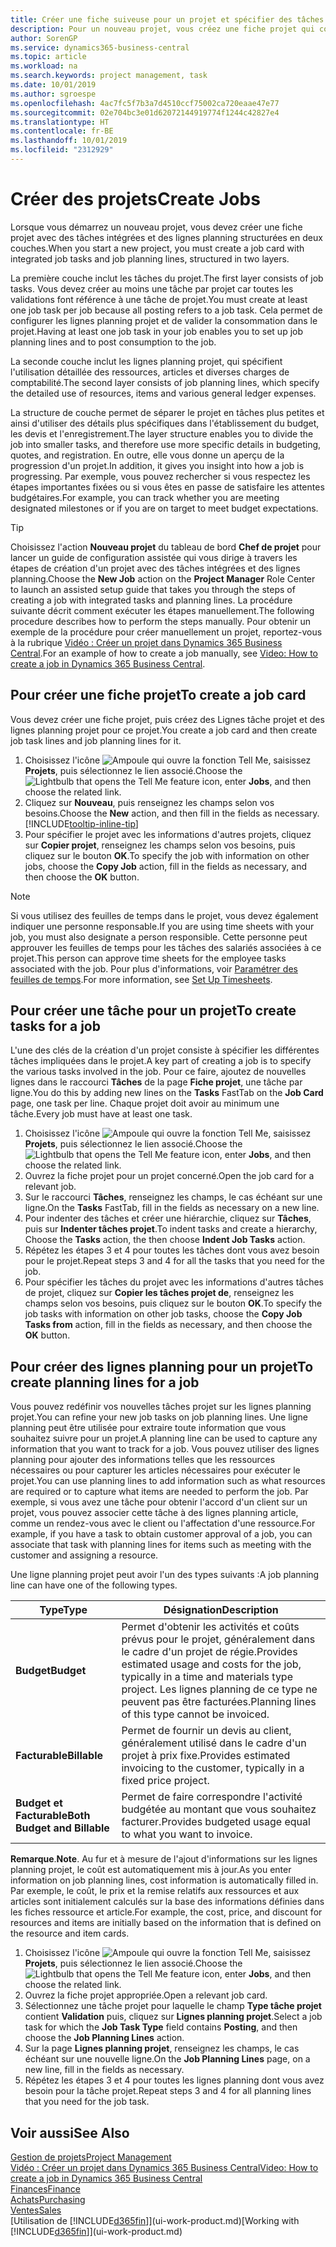 ```yaml
---
title: Créer une fiche suiveuse pour un projet et spécifier des tâches| Microsoft Docs
description: Pour un nouveau projet, vous créez une fiche projet qui contient les tâches projet et les lignes planning, pour vous aider à gérer la progression et les budgets.
author: SorenGP
ms.service: dynamics365-business-central
ms.topic: article
ms.workload: na
ms.search.keywords: project management, task
ms.date: 10/01/2019
ms.author: sgroespe
ms.openlocfilehash: 4ac7fc5f7b3a7d4510ccf75002ca720eaae47e77
ms.sourcegitcommit: 02e704bc3e01d62072144919774f1244c42827e4
ms.translationtype: HT
ms.contentlocale: fr-BE
ms.lasthandoff: 10/01/2019
ms.locfileid: "2312929"
---
```

# <a name="create-jobs"></a><span data-ttu-id="210bc-103">Créer des projets</span><span class="sxs-lookup"><span data-stu-id="210bc-103">Create Jobs</span></span>
<span data-ttu-id="210bc-104">Lorsque vous démarrez un nouveau projet, vous devez créer une fiche projet avec des tâches intégrées et des lignes planning structurées en deux couches.</span><span class="sxs-lookup"><span data-stu-id="210bc-104">When you start a new project, you must create a job card with integrated job tasks and job planning lines, structured in two layers.</span></span>  

<span data-ttu-id="210bc-105">La première couche inclut les tâches du projet.</span><span class="sxs-lookup"><span data-stu-id="210bc-105">The first layer consists of job tasks.</span></span> <span data-ttu-id="210bc-106">Vous devez créer au moins une tâche par projet car toutes les validations font référence à une tâche de projet.</span><span class="sxs-lookup"><span data-stu-id="210bc-106">You must create at least one job task per job because all posting refers to a job task.</span></span> <span data-ttu-id="210bc-107">Cela permet de configurer les lignes planning projet et de valider la consommation dans le projet.</span><span class="sxs-lookup"><span data-stu-id="210bc-107">Having at least one job task in your job enables you to set up job planning lines and to post consumption to the job.</span></span>

<span data-ttu-id="210bc-108">La seconde couche inclut les lignes planning projet, qui spécifient l'utilisation détaillée des ressources, articles et diverses charges de comptabilité.</span><span class="sxs-lookup"><span data-stu-id="210bc-108">The second layer consists of job planning lines, which specify the detailed use of resources, items and various general ledger expenses.</span></span>

<span data-ttu-id="210bc-109">La structure de couche permet de séparer le projet en tâches plus petites et ainsi d'utiliser des détails plus spécifiques dans l'établissement du budget, les devis et l'enregistrement.</span><span class="sxs-lookup"><span data-stu-id="210bc-109">The layer structure enables you to divide the job into smaller tasks, and therefore use more specific details in budgeting, quotes, and registration.</span></span> <span data-ttu-id="210bc-110">En outre, elle vous donne un aperçu de la progression d'un projet.</span><span class="sxs-lookup"><span data-stu-id="210bc-110">In addition, it gives you insight into how a job is progressing.</span></span> <span data-ttu-id="210bc-111">Par exemple, vous pouvez rechercher si vous respectez les étapes importantes fixées ou si vous êtes en passe de satisfaire les attentes budgétaires.</span><span class="sxs-lookup"><span data-stu-id="210bc-111">For example, you can track whether you are meeting designated milestones or if you are on target to meet budget expectations.</span></span>

> [!TIP]
> <span data-ttu-id="210bc-112">Choisissez l'action **Nouveau projet** du tableau de bord **Chef de projet** pour lancer un guide de configuration assistée qui vous dirige à travers les étapes de création d'un projet avec des tâches intégrées et des lignes planning.</span><span class="sxs-lookup"><span data-stu-id="210bc-112">Choose the **New Job** action on the **Project Manager** Role Center to launch an assisted setup guide that takes you through the steps of creating a job with integrated tasks and planning lines.</span></span> <span data-ttu-id="210bc-113">La procédure suivante décrit comment exécuter les étapes manuellement.</span><span class="sxs-lookup"><span data-stu-id="210bc-113">The following procedure describes how to perform the steps manually.</span></span> <span data-ttu-id="210bc-114">Pour obtenir un exemple de la procédure pour créer manuellement un projet, reportez-vous à la rubrique [Vidéo : Créer un projet dans Dynamics 365 Business Central](https://www.youtube.com/watch?v=VqaPWr7BWmw).</span><span class="sxs-lookup"><span data-stu-id="210bc-114">For an example of how to create a job manually, see [Video: How to create a job in Dynamics 365 Business Central](https://www.youtube.com/watch?v=VqaPWr7BWmw).</span></span>

## <a name="to-create-a-job-card"></a><span data-ttu-id="210bc-115">Pour créer une fiche projet</span><span class="sxs-lookup"><span data-stu-id="210bc-115">To create a job card</span></span>
<span data-ttu-id="210bc-116">Vous devez créer une fiche projet, puis créez des Lignes tâche projet et des lignes planning projet pour ce projet.</span><span class="sxs-lookup"><span data-stu-id="210bc-116">You create a job card and then create job task lines and job planning lines for it.</span></span>

1. <span data-ttu-id="210bc-117">Choisissez l'icône ![Ampoule qui ouvre la fonction Tell Me](media/ui-search/search_small.png "Dites-moi ce que vous voulez faire"), saisissez **Projets**, puis sélectionnez le lien associé.</span><span class="sxs-lookup"><span data-stu-id="210bc-117">Choose the ![Lightbulb that opens the Tell Me feature](media/ui-search/search_small.png "Tell me what you want to do") icon, enter **Jobs**, and then choose the related link.</span></span>  
2. <span data-ttu-id="210bc-118">Cliquez sur **Nouveau**, puis renseignez les champs selon vos besoins.</span><span class="sxs-lookup"><span data-stu-id="210bc-118">Choose the **New** action, and then fill in the fields as necessary.</span></span> [!INCLUDE[tooltip-inline-tip](includes/tooltip-inline-tip_md.md)]
3. <span data-ttu-id="210bc-119">Pour spécifier le projet avec les informations d'autres projets, cliquez sur **Copier projet**, renseignez les champs selon vos besoins, puis cliquez sur le bouton **OK**.</span><span class="sxs-lookup"><span data-stu-id="210bc-119">To specify the job with information on other jobs, choose the **Copy Job** action, fill in the fields as necessary, and then choose the **OK** button.</span></span>

> [!NOTE]  
>   <span data-ttu-id="210bc-120">Si vous utilisez des feuilles de temps dans le projet, vous devez également indiquer une personne responsable.</span><span class="sxs-lookup"><span data-stu-id="210bc-120">If you are using time sheets with your job, you must also designate a person responsible.</span></span> <span data-ttu-id="210bc-121">Cette personne peut approuver les feuilles de temps pour les tâches des salariés associées à ce projet.</span><span class="sxs-lookup"><span data-stu-id="210bc-121">This person can approve time sheets for the employee tasks associated with the job.</span></span> <span data-ttu-id="210bc-122">Pour plus d'informations, voir [Paramétrer des feuilles de temps](projects-how-setup-time-sheets.md).</span><span class="sxs-lookup"><span data-stu-id="210bc-122">For more information, see [Set Up Timesheets](projects-how-setup-time-sheets.md).</span></span>

## <a name="to-create-tasks-for-a-job"></a><span data-ttu-id="210bc-123">Pour créer une tâche pour un projet</span><span class="sxs-lookup"><span data-stu-id="210bc-123">To create tasks for a job</span></span>
<span data-ttu-id="210bc-124">L'une des clés de la création d'un projet consiste à spécifier les différentes tâches impliquées dans le projet.</span><span class="sxs-lookup"><span data-stu-id="210bc-124">A key part of creating a job is to specify the various tasks involved in the job.</span></span> <span data-ttu-id="210bc-125">Pour ce faire, ajoutez de nouvelles lignes dans le raccourci **Tâches** de la page **Fiche projet**, une tâche par ligne.</span><span class="sxs-lookup"><span data-stu-id="210bc-125">You do this by adding new lines on the **Tasks** FastTab on the **Job Card** page, one task per line.</span></span> <span data-ttu-id="210bc-126">Chaque projet doit avoir au minimum une tâche.</span><span class="sxs-lookup"><span data-stu-id="210bc-126">Every job must have at least one task.</span></span>

1. <span data-ttu-id="210bc-127">Choisissez l'icône ![Ampoule qui ouvre la fonction Tell Me](media/ui-search/search_small.png "Dites-moi ce que vous voulez faire"), saisissez **Projets**, puis sélectionnez le lien associé.</span><span class="sxs-lookup"><span data-stu-id="210bc-127">Choose the ![Lightbulb that opens the Tell Me feature](media/ui-search/search_small.png "Tell me what you want to do") icon, enter **Jobs**, and then choose the related link.</span></span>
2. <span data-ttu-id="210bc-128">Ouvrez la fiche projet pour un projet concerné.</span><span class="sxs-lookup"><span data-stu-id="210bc-128">Open the job card for a relevant job.</span></span>
3. <span data-ttu-id="210bc-129">Sur le raccourci **Tâches**, renseignez les champs, le cas échéant sur une ligne.</span><span class="sxs-lookup"><span data-stu-id="210bc-129">On the **Tasks** FastTab, fill in the fields as necessary on a new line.</span></span>
4. <span data-ttu-id="210bc-130">Pour indenter des tâches et créer une hiérarchie, cliquez sur **Tâches**, puis sur **Indenter tâches projet**.</span><span class="sxs-lookup"><span data-stu-id="210bc-130">To indent tasks and create a hierarchy, Choose the **Tasks** action, the then choose **Indent Job Tasks** action.</span></span>
5. <span data-ttu-id="210bc-131">Répétez les étapes 3 et 4 pour toutes les tâches dont vous avez besoin pour le projet.</span><span class="sxs-lookup"><span data-stu-id="210bc-131">Repeat steps 3 and 4 for all the tasks that you need for the job.</span></span>
6. <span data-ttu-id="210bc-132">Pour spécifier les tâches du projet avec les informations d'autres tâches de projet, cliquez sur **Copier les tâches projet de**, renseignez les champs selon vos besoins, puis cliquez sur le bouton **OK**.</span><span class="sxs-lookup"><span data-stu-id="210bc-132">To specify the job tasks with information on other job tasks, choose the **Copy Job Tasks from** action, fill in the fields as necessary, and then choose the **OK** button.</span></span>

## <a name="to-create-planning-lines-for-a-job"></a><span data-ttu-id="210bc-133">Pour créer des lignes planning pour un projet</span><span class="sxs-lookup"><span data-stu-id="210bc-133">To create planning lines for a job</span></span>
<span data-ttu-id="210bc-134">Vous pouvez redéfinir vos nouvelles tâches projet sur les lignes planning projet.</span><span class="sxs-lookup"><span data-stu-id="210bc-134">You can refine your new job tasks on job planning lines.</span></span> <span data-ttu-id="210bc-135">Une ligne planning peut être utilisée pour extraire toute information que vous souhaitez suivre pour un projet.</span><span class="sxs-lookup"><span data-stu-id="210bc-135">A planning line can be used to capture any information that you want to track for a job.</span></span> <span data-ttu-id="210bc-136">Vous pouvez utiliser des lignes planning pour ajouter des informations telles que les ressources nécessaires ou pour capturer les articles nécessaires pour exécuter le projet.</span><span class="sxs-lookup"><span data-stu-id="210bc-136">You can use planning lines to add information such as what resources are required or to capture what items are needed to perform the job.</span></span> <span data-ttu-id="210bc-137">Par exemple, si vous avez une tâche pour obtenir l'accord d'un client sur un projet, vous pouvez associer cette tâche à des lignes planning article, comme un rendez-vous avec le client ou l'affectation d'une ressource.</span><span class="sxs-lookup"><span data-stu-id="210bc-137">For example, if you have a task to obtain customer approval of a job, you can associate that task with planning lines for items such as meeting with the customer and assigning a resource.</span></span>  

<span data-ttu-id="210bc-138">Une ligne planning projet peut avoir l'un des types suivants :</span><span class="sxs-lookup"><span data-stu-id="210bc-138">A job planning line can have one of the following types.</span></span>  

| <span data-ttu-id="210bc-139">Type</span><span class="sxs-lookup"><span data-stu-id="210bc-139">Type</span></span> | <span data-ttu-id="210bc-140">Désignation</span><span class="sxs-lookup"><span data-stu-id="210bc-140">Description</span></span> |
| --- | --- |
| <span data-ttu-id="210bc-141">**Budget**</span><span class="sxs-lookup"><span data-stu-id="210bc-141">**Budget**</span></span> |<span data-ttu-id="210bc-142">Permet d'obtenir les activités et coûts prévus pour le projet, généralement dans le cadre d'un projet de régie.</span><span class="sxs-lookup"><span data-stu-id="210bc-142">Provides estimated usage and costs for the job, typically in a time and materials type project.</span></span> <span data-ttu-id="210bc-143">Les lignes planning de ce type ne peuvent pas être facturées.</span><span class="sxs-lookup"><span data-stu-id="210bc-143">Planning lines of this type cannot be invoiced.</span></span> |
| <span data-ttu-id="210bc-144">**Facturable**</span><span class="sxs-lookup"><span data-stu-id="210bc-144">**Billable**</span></span> |<span data-ttu-id="210bc-145">Permet de fournir un devis au client, généralement utilisé dans le cadre d'un projet à prix fixe.</span><span class="sxs-lookup"><span data-stu-id="210bc-145">Provides estimated invoicing to the customer, typically in a fixed price project.</span></span> |
| <span data-ttu-id="210bc-146">**Budget et Facturable**</span><span class="sxs-lookup"><span data-stu-id="210bc-146">**Both Budget and Billable**</span></span> |<span data-ttu-id="210bc-147">Permet de faire correspondre l'activité budgétée au montant que vous souhaitez facturer.</span><span class="sxs-lookup"><span data-stu-id="210bc-147">Provides budgeted usage equal to what you want to invoice.</span></span> |

<span data-ttu-id="210bc-148">**Remarque**.</span><span class="sxs-lookup"><span data-stu-id="210bc-148">**Note**.</span></span> <span data-ttu-id="210bc-149">Au fur et à mesure de l'ajout d'informations sur les lignes planning projet, le coût est automatiquement mis à jour.</span><span class="sxs-lookup"><span data-stu-id="210bc-149">As you enter information on job planning lines, cost information is automatically filled in.</span></span> <span data-ttu-id="210bc-150">Par exemple, le coût, le prix et la remise relatifs aux ressources et aux articles sont initialement calculés sur la base des informations définies dans les fiches ressource et article.</span><span class="sxs-lookup"><span data-stu-id="210bc-150">For example, the cost, price, and discount for resources and items are initially based on the information that is defined on the resource and item cards.</span></span>

1. <span data-ttu-id="210bc-151">Choisissez l'icône ![Ampoule qui ouvre la fonction Tell Me](media/ui-search/search_small.png "Dites-moi ce que vous voulez faire"), saisissez **Projets**, puis sélectionnez le lien associé.</span><span class="sxs-lookup"><span data-stu-id="210bc-151">Choose the ![Lightbulb that opens the Tell Me feature](media/ui-search/search_small.png "Tell me what you want to do") icon, enter **Jobs**, and then choose the related link.</span></span>
2. <span data-ttu-id="210bc-152">Ouvrez la fiche projet appropriée.</span><span class="sxs-lookup"><span data-stu-id="210bc-152">Open a relevant job card.</span></span>
3. <span data-ttu-id="210bc-153">Sélectionnez une tâche projet pour laquelle le champ **Type tâche projet** contient **Validation** puis, cliquez sur **Lignes planning projet**.</span><span class="sxs-lookup"><span data-stu-id="210bc-153">Select a job task for which the **Job Task Type** field contains **Posting**, and then choose the **Job Planning Lines** action.</span></span>  
4. <span data-ttu-id="210bc-154">Sur la page **Lignes planning projet**, renseignez les champs, le cas échéant sur une nouvelle ligne.</span><span class="sxs-lookup"><span data-stu-id="210bc-154">On the **Job Planning Lines** page, on a new line, fill in the fields as necessary.</span></span>
5. <span data-ttu-id="210bc-155">Répétez les étapes 3 et 4 pour toutes les lignes planning dont vous avez besoin pour la tâche projet.</span><span class="sxs-lookup"><span data-stu-id="210bc-155">Repeat steps 3 and 4 for all planning lines that you need for the job task.</span></span>

## <a name="see-also"></a><span data-ttu-id="210bc-156">Voir aussi</span><span class="sxs-lookup"><span data-stu-id="210bc-156">See Also</span></span>

[<span data-ttu-id="210bc-157">Gestion de projets</span><span class="sxs-lookup"><span data-stu-id="210bc-157">Project Management</span></span>](projects-manage-projects.md)  
[<span data-ttu-id="210bc-158">Vidéo : Créer un projet dans Dynamics 365 Business Central</span><span class="sxs-lookup"><span data-stu-id="210bc-158">Video: How to create a job in Dynamics 365 Business Central</span></span>](https://www.youtube.com/watch?v=VqaPWr7BWmw)  
[<span data-ttu-id="210bc-159">Finances</span><span class="sxs-lookup"><span data-stu-id="210bc-159">Finance</span></span>](finance.md)  
[<span data-ttu-id="210bc-160">Achats</span><span class="sxs-lookup"><span data-stu-id="210bc-160">Purchasing</span></span>](purchasing-manage-purchasing.md)  
[<span data-ttu-id="210bc-161">Ventes</span><span class="sxs-lookup"><span data-stu-id="210bc-161">Sales</span></span>](sales-manage-sales.md)  
<span data-ttu-id="210bc-162">[Utilisation de [!INCLUDE[d365fin](includes/d365fin_md.md)]](ui-work-product.md)</span><span class="sxs-lookup"><span data-stu-id="210bc-162">[Working with [!INCLUDE[d365fin](includes/d365fin_md.md)]](ui-work-product.md)</span></span>  
